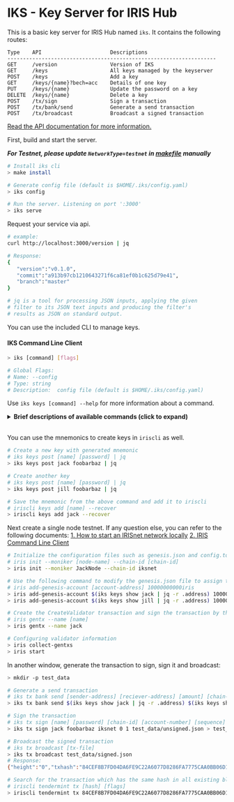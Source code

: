 # IKS - Key Server for IRIS Hub

This is a basic key server for IRIS Hub named `iks`. It contains the following routes:

```
Type    API                      Descriptions
-------------------------------------------------------------------
GET     /version                 Version of IKS
GET     /keys                    All keys managed by the keyserver
POST    /keys                    Add a key
GET     /keys/{name}?bech=acc    Details of one key 
PUT     /keys/{name}             Update the password on a key 
DELETE  /keys/{name}             Delete a key
POST    /tx/sign                 Sign a transaction
POST    /tx/bank/send            Generate a send transaction
POST    /tx/broadcast            Broadcast a signed transaction
```

[Read the API documentation for more information.](api_iks.md)


First, build and start the server.

***For Testnet, please update `NetworkType=testnet` in [makefile](./Makefile#L11) manually***

```bash
# Install iks cli
> make install

# Generate config file (default is $HOME/.iks/config.yaml)
> iks config

# Run the server. Listening on port ':3000'
> iks serve
```

Request your service via api.

```bash
# example:
curl http://localhost:3000/version | jq

# Response:
{
   "version":"v0.1.0",
   "commit":"a913b97cb1210643271f6ca81ef0b1c625d79e41",
   "branch":"master"
}

# jq is a tool for processing JSON inputs, applying the given 
# filter to its JSON text inputs and producing the filter's 
# results as JSON on standard output.
```

You can use the included CLI to manage keys.

#### IKS Command Line Client

```bash
> iks [command] [flags]

# Global Flags:
# Name: --config  
# Type: string  
# Description:  config file (default is $HOME/.iks/config.yaml)
```

Use `iks keys [command] --help` for more information about a command.

<details>
  <summary><b>Brief descriptions of available commands (click to expand)</b></summary>
  
  - config
    ```bash
    # Sets a default config file
    > iks config [flags]
    ```
- help
    ```bash
    # Help provides help for any command in the application.
    > iks help [path to command] [flags]
    ```
- keys
  - delete
    ```bash
    # Delete a key
    > iks keys delete [name] [password] [flags]
    ```
  - get
    ```bash
    # Fetch all keys managed by the keyserver
    > iks keys get [flags]
    ```
  - post 
    ```bash
    # Add a new key to the keyserver, optionally pass a mnemonic to restore the key
    > iks keys post [name] [password] [mnemonic] [flags]
    ```
  - put
    ```bash
    # Update the password on a key
    > iks keys put [name] [oldpass] [newpass] [flags]
    ```
  - show
    ```bash
    # Fetch details for one key
    > iks keys show [name] [flags]
    ```
- server
    ```bash
    # Runs the server
    > iks serve [flags]
    ```
- tx
  - bank send
    ```bash
    # Generate a send transaction
    > iks tx bank send [sender-address] [reciever-address] [amount] [chain-id] [memo] [fees] [gas-adjustment] [flags]
    ```
  - broadcast
    ```bash
    # Broadcast a signed transaction
    > iks tx broadcast [file] [flags]
    ```
  - sign
    ```bash
    # Sign a transaction
    > iks tx sign [name] [password] [chain-id] [account-number] [sequence] [tx-file] [flags]
    ```
- version
    ```bash
    # Prints version information
    > iks version [flags]
    ```
</details></br>

You can use the mnemonics to create keys in `iriscli` as well.

```bash
# Create a new key with generated mnemonic
# iks keys post [name] [password] | jq
> iks keys post jack foobarbaz | jq

# Create another key
# iks keys post [name] [password] | jq
> iks keys post jill foobarbaz | jq

# Save the mnemonic from the above command and add it to iriscli
# iriscli keys add [name] --recover
> iriscli keys add jack --recover
```

Next create a single node testnet. If any question else, you can refer to the following documents:
[1. How to start an IRISnet network locally](https://github.com/irisnet/irishub/blob/master/docs/software/node.md)
[2. IRIS Command Line Client](https://github.com/irisnet/irishub/blob/master/docs/cli-client/README.md)

```bash
# Initialize the configuration files such as genesis.json and config.toml
# iris init --moniker [node-name] --chain-id [chain-id]
> iris init --moniker JackNode --chain-id iksnet

# Use the following command to modify the genesis.json file to assign the initial account balance to the above validator operator account
# iris add-genesis-account [account-address] 10000000000iris
> iris add-genesis-account $(iks keys show jack | jq -r .address) 10000000000iris
> iris add-genesis-account $(iks keys show jill | jq -r .address) 100000000iris

# Create the CreateValidator transaction and sign the transaction by the validator operator account
# iris gentx --name [name]
> iris gentx --name jack

# Configuring validator information
> iris collect-gentxs
> iris start
```

In another window, generate the transaction to sign, sign it and broadcast:
```bash
> mkdir -p test_data

# Generate a send transaction
# iks tx bank send [sender-address] [reciever-address] [amount] [chain-id] [memo] [fees] > [output-file]
> iks tx bank send $(iks keys show jack | jq -r .address) $(iks keys show jill | jq -r .address) 10000.58iris iksnet "jack to jill" 0.3iris > test_data/unsigned.json

# Sign the transaction
# iks tx sign [name] [password] [chain-id] [account-number] [sequence] [tx-file] > [output-file]
> iks tx sign jack foobarbaz iksnet 0 1 test_data/unsigned.json > test_data/signed.json

# Broadcast the signed transaction
# iks tx broadcast [tx-file]
> iks tx broadcast test_data/signed.json
# Response:
{"height":"0","txhash":"84CEF8B7FD04DA6FE9C22A6077D8286FA7775CAA0BB06D1D875AE9527A3D15CB"}

# Search for the transaction which has the same hash in all existing blocks
# iriscli tendermint tx [hash] [flags]
> iriscli tendermint tx 84CEF8B7FD04DA6FE9C22A6077D8286FA7775CAA0BB06D1D875AE9527A3D15CB --trust-node
```


